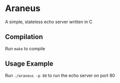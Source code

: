 # Araneus
A simple, stateless echo server written in C

## Compilation
Run `make` to compile

## Usage Example
Run `./araneus -p 80` to run the echo server on port 80
